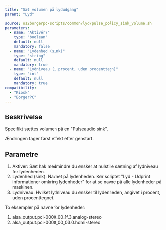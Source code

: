 ```yaml
---
title: "Sæt volumen på lydudgang"
parent: "Lyd"

source: os2borgerpc-scripts/common/lyd/pulse_policy_sink_volume.sh
parameters:
  - name: "Aktivér?"
    type: "boolean"
    default: null
    mandatory: false
  - name: "Lydenhed (sink)"
    type: "string"
    default: null
    mandatory: true
  - name: "Lydniveau (i procent, uden procenttegn)"
    type: "int"
    default: null
    mandatory: true
compatibility:
  - "Kiosk"
  - "BorgerPC"
---
```


## Beskrivelse
Specifikt sættes volumen på en "Pulseaudio sink".

Ændringen tager først effekt efter genstart.

## Parametre
1. Aktiver: Sæt hak medmindre du ønsker at nulstille sætning af lydniveau for lydenheden.
2. Lydenhed (sink): Navnet på lydenheden. Kør scriptet "Lyd - Udprint informationer omkring lydenheder" for at se navne på alle lydenheder på maskinen.
3. Lydniveau: Hvilket lydniveau du ønsker til lydenheden, angivet i procent, uden procenttegnet.

To eksempler på navne for lydenheder:
1. alsa_output.pci-0000_00_1f.3.analog-stereo
2. alsa_output.pci-0000_00_03.0.hdmi-stereo